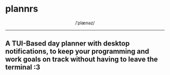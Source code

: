 # plannrs

<div class="ipa" align="center">/ˈplænəz/</div>

---
A TUI-Based day planner with desktop notifications, to keep your programming and work goals on track without having to leave the terminal :3
---
